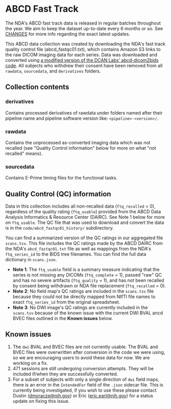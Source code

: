 # ABCD Fast Track

The NDA's ABCD fast track data is released in regular batches throughout the year. We aim to keep the dataset up-to-date every 6 months or so. See [CHANGES](https://github.com/nimh-dsst/dsst-rtd/tree/main/docs/guides/ABCD/fast_track/CHANGES.md) for more info regarding the exact latest updates.

This ABCD data collection was created by downloading the NDA's fast track quality control file (abcd_fastqc01.txt), which contains Amazon S3 links to the raw DICOM imaging data for each series. Data was downloaded and converted using [a modified version of the DCAN Labs' abcd-dicom2bids code](https://github.com/nih-fmrif/abcd-dicom2bids). All subjects who withdrew their consent have been removed from all `rawdata`, `sourcedata`, and `derivatives` folders.

## Collection contents

### derivatives

Contains processed derivatives of rawdata under folders named after their pipeline name and pipeline software version like: `<pipeline>-<version>/`.

### rawdata

Contains the unprocessed as-converted imaging data which was not recalled (see "Quality Control information" below for more on what "not recalled" means).

### sourcedata

Contains E-Prime timing files for the functional tasks.

## Quality Control (QC) information

Data in this collection includes all non-recalled data (`ftq_recalled` = 0), regardless of the quality rating (`ftq_usable`) provided from the ABCD Data Analysis Informatics & Resource Center (DAIRC). See Note 1 below for more on `ftq_usable`. The QC file that was used to download and convert the data is in the `code/abcd_fastqc01_history/` subdirectory.

You can find a summarized version of the QC ratings in our aggregated file `scans.tsv`. This file includes the QC ratings made by the ABCD DAIRC from the NDA's `abcd_fastqc01.txt` file as well as mappings from the NDA's `ftq_series_id` to the BIDS tree filenames. You can find the full data dictionary in `scans.json`.

- **Note 1**: The `ftq_usable` field is a summary measure indicating that the series is not missing any DICOMs (`ftq_complete` = 1), passed "raw" QC and has no severe artifacts (`ftq_quality` = 1), and has not been recalled by consent being withdrawn or NDA file replacement (`ftq_recalled` = 0).
- **Note 2**: No field map's QC ratings are included in the `scans.tsv` file because they could not be directly mapped from NIfTI file names to exact `ftq_series_id` from the original spreadsheet.
- **Note 3**: No DWI image's QC ratings are currently included in the `scans.tsv` because of the known issue with the current DWI BVAL ancd BVEC files outlined in the **Known issues** below.

## Known issues

1. The `dwi` BVAL and BVEC files are not currently usable. The BVAL and BVEC files were overwritten after conversion in the code we were using, so we are encouraging users to avoid these data for now. We are working on a fix.
1. 471 sessions are still undergoing conversion attempts. They will be included if/when they are successfully converted.
1. For a subset of subjects with only a single direction of `dwi` field maps, there is an error in the `IntendedFor` field of the `.json` sidecar file. This is currently being investigated, if you wish to use these please contact Dustin ([dmoracze@nih.gov](mailto:dmoracze@nih.gov)) or Eric ([eric.earl@nih.gov](mailto:eric.earl@nih.gov)) for a status update on fixing this issue.

